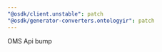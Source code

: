 ```yaml
---
"@osdk/client.unstable": patch
"@osdk/generator-converters.ontologyir": patch
---
```


OMS Api bump
